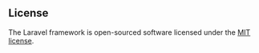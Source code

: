 <h1></>
<a></a>

## License

The Laravel framework is open-sourced software licensed under the [MIT license](https://opensource.org/licenses/MIT).
